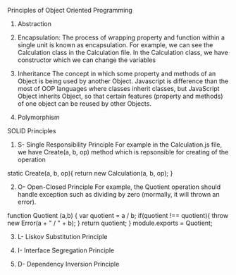 

Principles of Object Oriented Programming
1. Abstraction


2. Encapsulation:
The process of wrapping property and function within a single unit is known as encapsulation. 
For example, we can see the Calculation class in the Calculation file. In the Calculation class, we have constructor
which we can change the variables 

3. Inheritance
The concept in which some property and methods of an Object is being used by another Object.
Javascript is difference than the most of OOP languages where classes inherit classes, but JavaScript
Object inherits Object, so that certain features (property and methods) of one object can be reused 
by other Objects.

4. Polymorphism

SOLID Principles
1. S- Single Responsibility Principle
For example in the Calculation.js file, we have Create(a, b, op) method which is repsonsible for creating of the operation

static Create(a, b, op){
        return new Calculation(a, b, op);
    }

2. O- Open-Closed Principle
For example, the Quotient operation should handle exception such as dividing by zero (mormally, it will thrown an error).

function Quotient (a,b) {
    var quotient = a / b;
    if(quotient !== quotient){
        throw new Error(a + " / " + b);
    }
    return quotient;
}
module.exports = Quotient;

3. L- Liskov Substitution Principle

4. I- Interface Segregation Principle

5. D- Dependency Inversion Principle

